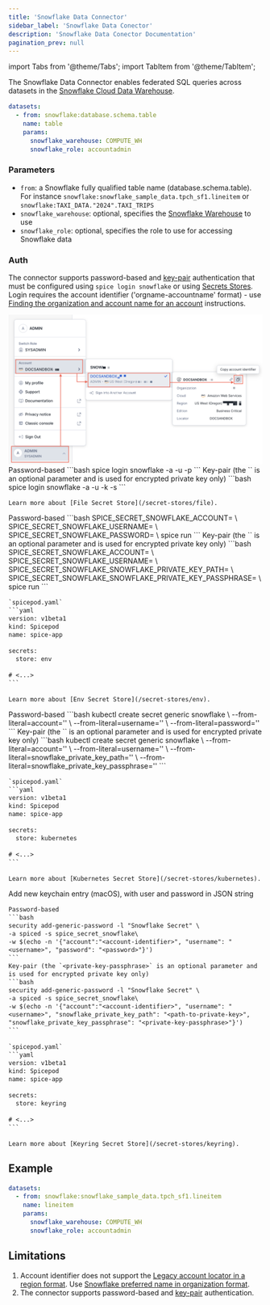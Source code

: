 ```yaml
---
title: 'Snowflake Data Connector'
sidebar_label: 'Snowflake Data Conector'
description: 'Snowflake Data Conector Documentation'
pagination_prev: null
---
```


import Tabs from '@theme/Tabs';
import TabItem from '@theme/TabItem';

The Snowflake Data Connector enables federated SQL queries across datasets in the [Snowflake Cloud Data Warehouse](https://www.snowflake.com/).

```yaml
datasets:
  - from: snowflake:database.schema.table
    name: table
    params: 
      snowflake_warehouse: COMPUTE_WH
      snowflake_role: accountadmin
```

### Parameters
- `from`: a Snowflake fully qualified table name (database.schema.table). For instance `snowflake:snowflake_sample_data.tpch_sf1.lineitem` or `snowflake:TAXI_DATA."2024".TAXI_TRIPS`
- `snowflake_warehouse`: optional, specifies the [Snowflake Warehouse](https://docs.snowflake.com/en/user-guide/warehouses-tasks) to use
- `snowflake_role`: optional, specifies the role to use for accessing Snowflake data

### Auth

The connector supports password-based and [key-pair](https://docs.snowflake.com/en/user-guide/key-pair-auth) authentication that must be configured using `spice login snowflake` or using [Secrets Stores](/secret-stores). Login requires the account identifier ('orgname-accountname' format) - use [Finding the organization and account name for an account](https://docs.snowflake.com/en/user-guide/admin-account-identifier#finding-the-organization-and-account-name-for-an-account) instructions.

<img width="800" src="/img/snowflake/ui-snowsight-account-identifier.png" />

<Tabs>
  <TabItem value="local" label="Local" default>
    Password-based
    ```bash
    spice login snowflake -a <account-identifier> -u <username> -p <password>
    ```
    Key-pair (the `<private-key-passphrase>` is an optional parameter and is used for encrypted private key only)
    ```bash
    spice login snowflake -a <account-identifier> -u <username> -k <path-to-private-key> -s <private-key-passphrase>
    ```

    Learn more about [File Secret Store](/secret-stores/file).
  </TabItem>
  <TabItem value="env" label="Env">
    Password-based
    ```bash
    SPICE_SECRET_SNOWFLAKE_ACCOUNT=<account-identifier> \
    SPICE_SECRET_SNOWFLAKE_USERNAME=<username> \
    SPICE_SECRET_SNOWFLAKE_PASSWORD=<password> \
    spice run
    ```
     Key-pair (the `<private-key-passphrase>` is an optional parameter and is used for encrypted private key only)
     ```bash
    SPICE_SECRET_SNOWFLAKE_ACCOUNT=<account-identifier> \
    SPICE_SECRET_SNOWFLAKE_USERNAME=<username> \
    SPICE_SECRET_SNOWFLAKE_SNOWFLAKE_PRIVATE_KEY_PATH=<path-to-private-key> \
    SPICE_SECRET_SNOWFLAKE_SNOWFLAKE_PRIVATE_KEY_PASSPHRASE=<private-key-passphrase> \
    spice run
    ```

    `spicepod.yaml`
    ```yaml
    version: v1beta1
    kind: Spicepod
    name: spice-app

    secrets:
      store: env
    
    # <...>
    ```

    Learn more about [Env Secret Store](/secret-stores/env).
  </TabItem>
  <TabItem value="k8s" label="Kubernetes">
    Password-based
    ```bash
    kubectl create secret generic snowflake \
      --from-literal=account='<account-identifier>' \
      --from-literal=username='<username>' \
      --from-literal=password='<password>'
    ```
    Key-pair (the `<private-key-passphrase>` is an optional parameter and is used for encrypted private key only)
    ```bash
    kubectl create secret generic snowflake \
      --from-literal=account='<account-identifier>' \
      --from-literal=username='<username>' \
      --from-literal=snowflake_private_key_path='<path-to-private-key>' \
      --from-literal=snowflake_private_key_passphrase='<private-key-passphrase>'
    ```

    `spicepod.yaml`
    ```yaml
    version: v1beta1
    kind: Spicepod
    name: spice-app

    secrets:
      store: kubernetes
    
    # <...>
    ```

    Learn more about [Kubernetes Secret Store](/secret-stores/kubernetes).
  </TabItem>
  <TabItem value="keyring" label="Keyring">
    Add new keychain entry (macOS), with user and password in JSON string

    Password-based
    ```bash
    security add-generic-password -l "Snowflake Secret" \
    -a spiced -s spice_secret_snowflake\
    -w $(echo -n '{"account":"<account-identifier>", "username": "<username>", "password": "<password>"}')
    ```
    Key-pair (the `<private-key-passphrase>` is an optional parameter and is used for encrypted private key only)
    ```bash
    security add-generic-password -l "Snowflake Secret" \
    -a spiced -s spice_secret_snowflake\
    -w $(echo -n '{"account":"<account-identifier>", "username": "<username>", "snowflake_private_key_path": "<path-to-private-key>", "snowflake_private_key_passphrase": "<private-key-passphrase>"}')
    ```

    `spicepod.yaml`
    ```yaml
    version: v1beta1
    kind: Spicepod
    name: spice-app

    secrets:
      store: keyring
    
    # <...>
    ```

    Learn more about [Keyring Secret Store](/secret-stores/keyring).
  </TabItem>
</Tabs>

## Example

```yaml
datasets:
  - from: snowflake:snowflake_sample_data.tpch_sf1.lineitem
    name: lineitem
    params: 
      snowflake_warehouse: COMPUTE_WH
      snowflake_role: accountadmin
```

## Limitations
1. Account identifier does not support the [Legacy account locator in a region format](https://docs.snowflake.com/en/user-guide/admin-account-identifier#format-2-legacy-account-locator-in-a-region). Use [Snowflake preferred name in organization format](https://docs.snowflake.com/en/user-guide/admin-account-identifier#format-1-preferred-account-name-in-your-organization).
1. The connector supports password-based and [key-pair](https://docs.snowflake.com/en/user-guide/key-pair-auth) authentication.
